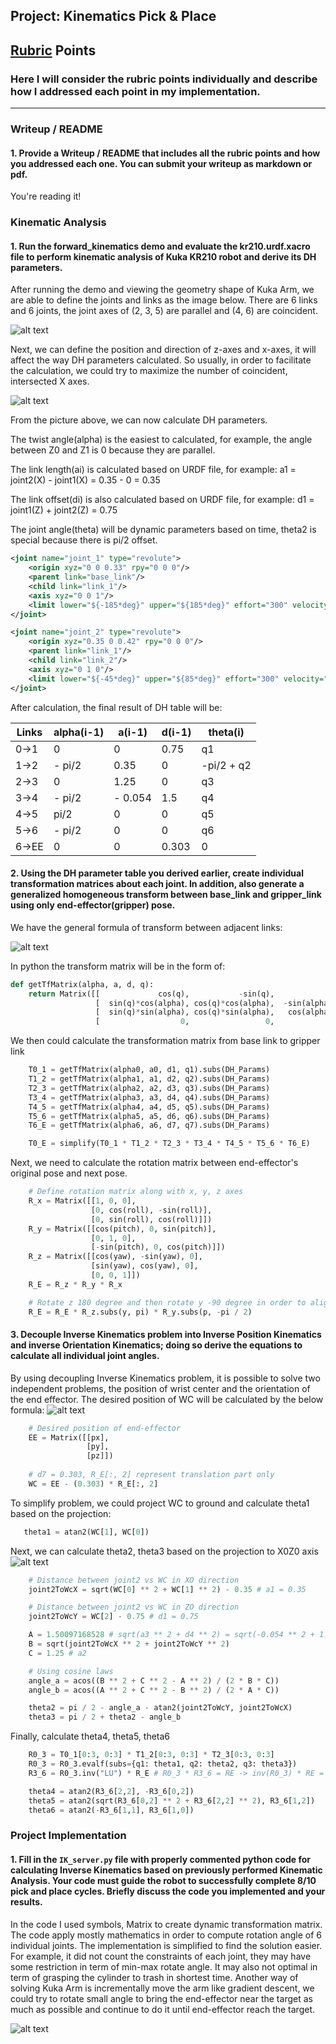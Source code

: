 ## Project: Kinematics Pick & Place

[//]: # (Image References)

[joints-links]: ./misc_images/joints-links.png
[calculate-DH]: ./misc_images/calculate-DH.png
[transform-formula]: ./misc_images/transform-formula.png
[wc]: ./misc_images/wc.png
[theta23]: ./misc_images/theta23.png
[results]: ./misc_images/results.png

## [Rubric](https://review.udacity.com/#!/rubrics/972/view) Points
### Here I will consider the rubric points individually and describe how I addressed each point in my implementation.  

---
### Writeup / README

#### 1. Provide a Writeup / README that includes all the rubric points and how you addressed each one.  You can submit your writeup as markdown or pdf.  

You're reading it!

### Kinematic Analysis
#### 1. Run the forward_kinematics demo and evaluate the kr210.urdf.xacro file to perform kinematic analysis of Kuka KR210 robot and derive its DH parameters.

After running the demo and viewing the geometry shape of Kuka Arm, we are able to define the joints and links as the image below.
There are 6 links and 6 joints, the joint axes of (2, 3, 5) are parallel and (4, 6) are coincident.


![alt text][joints-links]

Next, we can define the position and direction of z-axes and x-axes, it will affect the way DH parameters calculated.
So usually, in order to facilitate the calculation, we could try to maximize the number of coincident, intersected X axes. 

![alt text][calculate-DH]

From the picture above, we can now calculate DH parameters. 

The twist angle(alpha) is the easiest to calculated, for example, the angle between Z0 and Z1 is 0 because they are parallel.

The link length(ai) is calculated based on URDF file, for example:
a1 = joint2(X) - joint1(X) = 0.35 - 0 = 0.35

The link offset(di) is also calculated based on URDF file, for example:
d1 = joint1(Z) + joint2(Z) = 0.75

The joint angle(theta) will be dynamic parameters based on time, theta2 is special because there is pi/2 offset.

```xml
<joint name="joint_1" type="revolute">
    <origin xyz="0 0 0.33" rpy="0 0 0"/>
    <parent link="base_link"/>
    <child link="link_1"/>
    <axis xyz="0 0 1"/>
    <limit lower="${-185*deg}" upper="${185*deg}" effort="300" velocity="${123*deg}"/>
</joint>
```
```xml
<joint name="joint_2" type="revolute">
    <origin xyz="0.35 0 0.42" rpy="0 0 0"/>
    <parent link="link_1"/>
    <child link="link_2"/>
    <axis xyz="0 1 0"/>
    <limit lower="${-45*deg}" upper="${85*deg}" effort="300" velocity="${115*deg}"/>
</joint>
```

After calculation, the final result of DH table will be:

Links | alpha(i-1) | a(i-1)  | d(i-1) | theta(i)
---   | ---------- | ------- | ------ | ---
0->1  | 0          | 0       | 0.75   | q1
1->2  | - pi/2     | 0.35    | 0      | -pi/2 + q2
2->3  | 0          | 1.25    | 0      | q3
3->4  | - pi/2     | - 0.054 | 1.5    | q4
4->5  | pi/2       | 0       | 0      | q5
5->6  | - pi/2     | 0       | 0      | q6
6->EE | 0          | 0       | 0.303  | 0

#### 2. Using the DH parameter table you derived earlier, create individual transformation matrices about each joint. In addition, also generate a generalized homogeneous transform between base_link and gripper_link using only end-effector(gripper) pose.

We have the general formula of transform between adjacent links:

![alt text][transform-formula]

In python the transform matrix will be in the form of:

```python
def getTfMatrix(alpha, a, d, q):
    return Matrix([[             cos(q),           -sin(q),            0,              a],
                   [  sin(q)*cos(alpha), cos(q)*cos(alpha),  -sin(alpha),  -sin(alpha)*d],
                   [  sin(q)*sin(alpha), cos(q)*sin(alpha),   cos(alpha),   cos(alpha)*d],
                   [                  0,                 0,            0,              1]])
```

We then could calculate the transformation matrix from base link to gripper link
```python
    T0_1 = getTfMatrix(alpha0, a0, d1, q1).subs(DH_Params)
    T1_2 = getTfMatrix(alpha1, a1, d2, q2).subs(DH_Params)
    T2_3 = getTfMatrix(alpha2, a2, d3, q3).subs(DH_Params)
    T3_4 = getTfMatrix(alpha3, a3, d4, q4).subs(DH_Params)
    T4_5 = getTfMatrix(alpha4, a4, d5, q5).subs(DH_Params)
    T5_6 = getTfMatrix(alpha5, a5, d6, q6).subs(DH_Params)
    T6_E = getTfMatrix(alpha6, a6, d7, q7).subs(DH_Params)

    T0_E = simplify(T0_1 * T1_2 * T2_3 * T3_4 * T4_5 * T5_6 * T6_E)
```
Next, we need to calculate the rotation matrix between end-effector's original pose and next pose.
```python
    # Define rotation matrix along with x, y, z axes
    R_x = Matrix([[1, 0, 0],
                  [0, cos(roll), -sin(roll)],
                  [0, sin(roll), cos(roll)]])
    R_y = Matrix([[cos(pitch), 0, sin(pitch)],
                  [0, 1, 0],
                  [-sin(pitch), 0, cos(pitch)]])
    R_z = Matrix([[cos(yaw), -sin(yaw), 0],
                  [sin(yaw), cos(yaw), 0],
                  [0, 0, 1]])
    R_E = R_z * R_y * R_x

    # Rotate z 180 degree and then rotate y -90 degree in order to align the different in orientation of gripper frame in URDF and DH parameters
    R_E = R_E * R_z.subs(y, pi) * R_y.subs(p, -pi / 2)
```

#### 3. Decouple Inverse Kinematics problem into Inverse Position Kinematics and inverse Orientation Kinematics; doing so derive the equations to calculate all individual joint angles.

By using decoupling Inverse Kinematics problem, it is possible to solve two independent problems, the position of wrist center and the orientation of the end effector.
The desired position of WC will be calculated by the below formula:
![alt text][wc]
```python
    # Desired position of end-effector
    EE = Matrix([[px], 
                 [py], 
                 [pz]])
                
    # d7 = 0.303, R_E[:, 2] represent translation part only
    WC = EE - (0.303) * R_E[:, 2] 
```
To simplify problem, we could project WC to ground and calculate theta1 based on the projection:
```python
   theta1 = atan2(WC[1], WC[0])
```
Next, we can calculate theta2, theta3 based on the projection to X0Z0 axis
![alt text][theta23]
```python
    # Distance between joint2 vs WC in XO direction
    joint2ToWcX = sqrt(WC[0] ** 2 + WC[1] ** 2) - 0.35 # a1 = 0.35

    # Distance between joint2 vs WC in ZO direction
    joint2ToWcY = WC[2] - 0.75 # d1 = 0.75

    A = 1.50097168528 # sqrt(a3 ** 2 + d4 ** 2) = sqrt(-0.054 ** 2 + 1.5 ** 2)
    B = sqrt(joint2ToWcX ** 2 + joint2ToWcY ** 2)
    C = 1.25 # a2

    # Using cosine laws
    angle_a = acos((B ** 2 + C ** 2 - A ** 2) / (2 * B * C))
    angle_b = acos((A ** 2 + C ** 2 - B ** 2) / (2 * A * C))

    theta2 = pi / 2 - angle_a - atan2(joint2ToWcY, joint2ToWcX)
    theta3 = pi / 2 + theta2 - angle_b
```
Finally, calculate theta4, theta5, theta6
```python
    R0_3 = T0_1[0:3, 0:3] * T1_2[0:3, 0:3] * T2_3[0:3, 0:3]
    R0_3 = R0_3.evalf(subs={q1: theta1, q2: theta2, q3: theta3})
    R3_6 = R0_3.inv("LU") * R_E # R0_3 * R3_6 = RE -> inv(R0_3) * RE = inv(R0_3) * R0_3 * R3_6 = R3_6

    theta4 = atan2(R3_6[2,2], -R3_6[0,2])
    theta5 = atan2(sqrt(R3_6[0,2] ** 2 + R3_6[2,2] ** 2), R3_6[1,2])
    theta6 = atan2(-R3_6[1,1], R3_6[1,0])
```

### Project Implementation

#### 1. Fill in the `IK_server.py` file with properly commented python code for calculating Inverse Kinematics based on previously performed Kinematic Analysis. Your code must guide the robot to successfully complete 8/10 pick and place cycles. Briefly discuss the code you implemented and your results. 

In the code I used symbols, Matrix to create dynamic transformation matrix. 
The code apply mostly mathematics in order to compute rotation angle of 6 individual joints.
The implementation is simplified to find the solution easier. 
For example, it did not count the constraints of each joint, they may have some restriction in term of min-max rotate angle.
It may also not optimal in term of grasping the cylinder to trash in shortest time.
Another way of solving Kuka Arm is incrementally move the arm like gradient descent, we could try to rotate small angle to bring the end-effector near the target as much as possible and continue to do it until end-effector reach the target.

![alt text][results]


